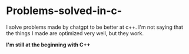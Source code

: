 # Problems-solved-in-c-
I solve problems made by chatgpt to be better at c++.
I'm not saying that the things I made are optimized very well, but they work.

**I'm still at the beginning with C++**
